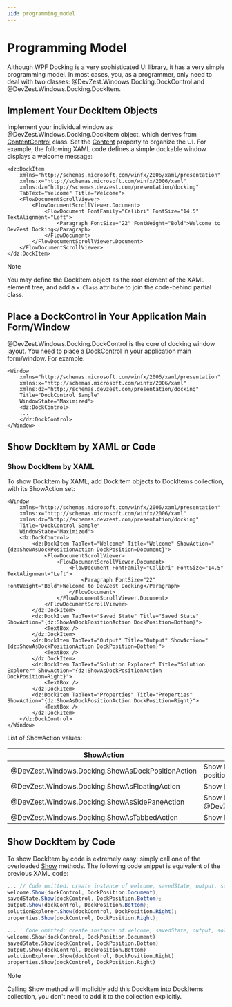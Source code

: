 ```yaml
---
uid: programming_model
---
```


# Programming Model

Although WPF Docking is a very sophisticated UI library, it has a very simple programming model. In most cases, you, as a programmer, only need to deal with two classes: @DevZest.Windows.Docking.DockControl and @DevZest.Windows.Docking.DockItem.

## Implement Your DockItem Objects

Implement your individual window as @DevZest.Windows.Docking.DockItem object, which derives from [ContentControl](https://docs.microsoft.com/en-us/dotnet/api/system.windows.controls.contentcontrol) class. Set the [Content](https://docs.microsoft.com/en-us/dotnet/api/system.windows.controls.contentcontrol.content) property to organize the UI. For example, the following XAML code defines a simple dockable window displays a welcome message:

```xaml
<dz:DockItem
    xmlns="http://schemas.microsoft.com/winfx/2006/xaml/presentation"
    xmlns:x="http://schemas.microsoft.com/winfx/2006/xaml"
    xmlns:dz="http://schemas.devzest.com/presentation/docking"
    TabText="Welcome" Title="Welcome">
    <FlowDocumentScrollViewer>
        <FlowDocumentScrollViewer.Document>
            <FlowDocument FontFamily="Calibri" FontSize="14.5" TextAlignment="Left">
                <Paragraph FontSize="22" FontWeight="Bold">Welcome to DevZest Docking</Paragraph>
            </FlowDocument>
        </FlowDocumentScrollViewer.Document>
    </FlowDocumentScrollViewer>
</dz:DockItem>
```

>[!Note]
>You may define the DockItem object as the root element of the XAML element tree, and add a `x:Class` attribute to join the code-behind partial class.

## Place a DockControl in Your Application Main Form/Window

@DevZest.Windows.Docking.DockControl is the core of docking window layout. You need to place a DockControl in your application main form/window. For example:

```xaml
<Window
    xmlns="http://schemas.microsoft.com/winfx/2006/xaml/presentation"
    xmlns:x="http://schemas.microsoft.com/winfx/2006/xaml"
    xmlns:dz="http://schemas.devzest.com/presentation/docking"
    Title="DockControl Sample"
    WindowState="Maximized">
    <dz:DockControl>
    ...
    </dz:DockControl>
</Window>
```

## Show DockItem by XAML or Code

### Show DockItem by XAML

To show DockItem by XAML, add DockItem objects to DockItems collection, with its ShowAction set:

```xaml
<Window
    xmlns="http://schemas.microsoft.com/winfx/2006/xaml/presentation"
    xmlns:x="http://schemas.microsoft.com/winfx/2006/xaml"
    xmlns:dz="http://schemas.devzest.com/presentation/docking"
    Title="DockControl Sample"
    WindowState="Maximized">
    <dz:DockControl>
        <dz:DockItem TabText="Welcome" Title="Welcome" ShowAction="{dz:ShowAsDockPositionAction DockPosition=Document}">
            <FlowDocumentScrollViewer>
                <FlowDocumentScrollViewer.Document>
                    <FlowDocument FontFamily="Calibri" FontSize="14.5" TextAlignment="Left">
                        <Paragraph FontSize="22" FontWeight="Bold">Welcome to DevZest Docking</Paragraph>
                    </FlowDocument>
                </FlowDocumentScrollViewer.Document>
            </FlowDocumentScrollViewer>
        </dz:DockItem>
        <dz:DockItem TabText="Saved State" Title="Saved State" ShowAction="{dz:ShowAsDockPositionAction DockPosition=Bottom}">
            <TextBox />
        </dz:DockItem>
        <dz:DockItem TabText="Output" Title="Output" ShowAction="{dz:ShowAsDockPositionAction DockPosition=Bottom}">
            <TextBox />
        </dz:DockItem>
        <dz:DockItem TabText="Solution Explorer" Title="Solution Explorer" ShowAction="{dz:ShowAsDockPositionAction DockPosition=Right}">
            <TextBox />
        </dz:DockItem>
        <dz:DockItem TabText="Properties" Title="Properties" ShowAction="{dz:ShowAsDockPositionAction DockPosition=Right}">
            <TextBox />
        </dz:DockItem>
    </dz:DockControl>
</Window>
```

List of ShowAction values:

| ShowAction | Description |
| --- | --- |
| @DevZest.Windows.Docking.ShowAsDockPositionAction | Show DockItem as specified dock position. |
| @DevZest.Windows.Docking.ShowAsFloatingAction | Show DockItem as floating window. |
| @DevZest.Windows.Docking.ShowAsSidePaneAction | Show DockItem as side by side @DevZest.Windows.Docking.DockPane. |
| @DevZest.Windows.Docking.ShowAsTabbedAction | Show DockItem as tabbed. |

## Show DockItem by Code

To show DockItem by code is extremely easy: simply call one of the overloaded [Show](xref:DevZest.Windows.Docking.DockItem#DevZest_Windows_Docking_DockItem_Show_DevZest_Windows_Docking_DockControl_) methods. The following code snippet is equivalent of the previous XAML code:

```csharp
... // Code omitted: create instance of welcome, savedState, output, solutionExplorer, properties
welcome.Show(dockControl, DockPosition.Document);
savedState.Show(dockControl, DockPosition.Bottom);
output.Show(dockControl, DockPosition.Bottom);
solutionExplorer.Show(dockControl, DockPosition.Right);
properties.Show(dockControl, DockPosition.Right);
```

```vb
... ' Code omitted: create instance of welcome, savedState, output, solutionExplorer, properties
welcome.Show(dockControl, DockPosition.Document)
savedState.Show(dockControl, DockPosition.Bottom)
output.Show(dockControl, DockPosition.Bottom)
solutionExplorer.Show(dockControl, DockPosition.Right)
properties.Show(dockControl, DockPosition.Right)
```

>[!Note]
>Calling Show method will implicitly add this DockItem into DockItems collection, you don't need to add it to the collection explicitly.